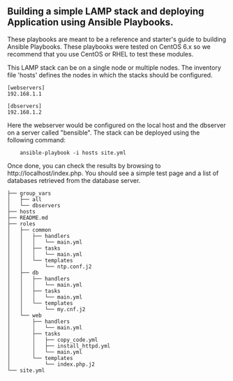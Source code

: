 Building a simple LAMP stack and deploying Application using Ansible Playbooks.
-------------------------------------------------------------------------------
These playbooks are meant to be a reference and starter's guide to building
Ansible Playbooks. These playbooks were tested on CentOS 6.x so we recommend
that you use CentOS or RHEL to test these modules.

This LAMP stack can be on a single node or multiple nodes. The inventory file
'hosts' defines the nodes in which the stacks should be configured.

	[webservers]
	192.168.1.1

	[dbservers]
	192.168.1.2

Here the webserver would be configured on the local host and the dbserver on a
server called "bensible". The stack can be deployed using the following
command:

        ansible-playbook -i hosts site.yml

Once done, you can check the results by browsing to http://localhost/index.php.
You should see a simple test page and a list of databases retrieved from the
database server.

	├── group_vars
	│   ├── all
	│   └── dbservers
	├── hosts
	├── README.md
	├── roles
	│   ├── common
	│   │   ├── handlers
	│   │   │   └── main.yml
	│   │   ├── tasks
	│   │   │   └── main.yml
	│   │   └── templates
	│   │       └── ntp.conf.j2
	│   ├── db
	│   │   ├── handlers
	│   │   │   └── main.yml
	│   │   ├── tasks
	│   │   │   └── main.yml
	│   │   └── templates
	│   │       └── my.cnf.j2
	│   └── web
	│       ├── handlers
	│       │   └── main.yml
	│       ├── tasks
	│       │   ├── copy_code.yml
	│       │   ├── install_httpd.yml
	│       │   └── main.yml
	│       └── templates
	│           └── index.php.j2
	└── site.yml
